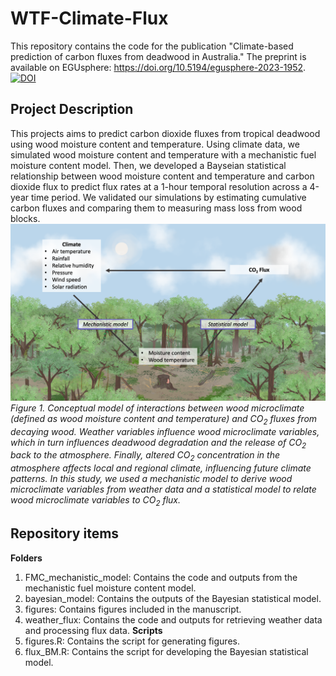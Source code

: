 # WTF-Climate-Flux
This repository contains the code for the publication "Climate-based prediction of carbon fluxes from deadwood in Australia." The preprint is available on EGUsphere: https://doi.org/10.5194/egusphere-2023-1952.
[![DOI](https://zenodo.org/badge/623126360.svg)](https://zenodo.org/doi/10.5281/zenodo.11622904)
## Project Description
This projects aims to predict carbon dioxide fluxes from tropical deadwood using wood moisture content and temperature. Using climate data, we simulated wood moisture content and temperature with a mechanistic fuel moisture content model. Then, we developed a Bayseian statistical relationship between wood moisture content and temperature and carbon dioxide flux to predict flux rates at a 1-hour temporal resolution across a 4-year time period. We validated our simulations by estimating cumulative carbon fluxes and comparing them to measuring mass loss from wood blocks.
![](figures/PNG/Fig1_conceptual.png)
*Figure 1. Conceptual model of interactions between wood microclimate (defined as wood moisture content and temperature) and CO<sub>2</sub> fluxes from decaying wood. Weather variables influence wood microclimate variables, which in turn influences deadwood degradation and the release of CO<sub>2</sub> back to the atmosphere. Finally, altered CO<sub>2</sub> concentration in the atmosphere affects local and regional climate, influencing future climate patterns. In this study, we used a mechanistic model to derive wood microclimate variables from weather data and a statistical model to relate wood microclimate variables to CO<sub>2</sub> flux.*
## Repository items
**Folders**
1. FMC_mechanistic_model: Contains the code and outputs from the mechanistic fuel moisture content model.
2. bayesian_model: Contains the outputs of the Bayesian statistical model.
3. figures: Contains figures included in the manuscript.
4. weather_flux: Contains the code and outputs for retrieving weather data and processing flux data.
**Scripts**
1. figures.R: Contains the script for generating figures.
2.  flux_BM.R: Contains the script for developing the Bayesian statistical model.
